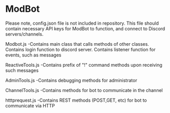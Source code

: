 # ModBot


Please note, config.json file is not included in repository. This file should contain necessary API keys for ModBot to function, and connect to Discord servers/channels.



Modbot.js
-Contains main class that calls methods of other classes. Contains login function to discord server. Contains listener function for events, such as messages

ReactiveTools.js
-Contains prefix of "!" command methods upon receiving such messages

AdminTools.js
-Contains debugging methods for administrator

ChannelTools.js
-Contains methods for bot to communicate in the channel

htttprequest.js
-Contains REST methods (POST,GET, etc) for bot to communicate via HTTP
